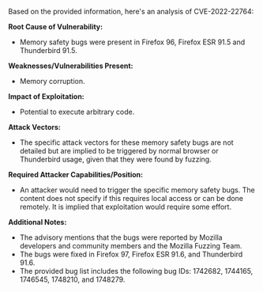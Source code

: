 Based on the provided information, here's an analysis of CVE-2022-22764:

**Root Cause of Vulnerability:**
- Memory safety bugs were present in Firefox 96, Firefox ESR 91.5 and Thunderbird 91.5.

**Weaknesses/Vulnerabilities Present:**
- Memory corruption.

**Impact of Exploitation:**
- Potential to execute arbitrary code.

**Attack Vectors:**
- The specific attack vectors for these memory safety bugs are not detailed but are implied to be triggered by normal browser or Thunderbird usage, given that they were found by fuzzing.

**Required Attacker Capabilities/Position:**
- An attacker would need to trigger the specific memory safety bugs. The content does not specify if this requires local access or can be done remotely. It is implied that exploitation would require some effort.

**Additional Notes:**
- The advisory mentions that the bugs were reported by Mozilla developers and community members and the Mozilla Fuzzing Team.
- The bugs were fixed in Firefox 97, Firefox ESR 91.6, and Thunderbird 91.6.
- The provided bug list includes the following bug IDs: 1742682, 1744165, 1746545, 1748210, and 1748279.